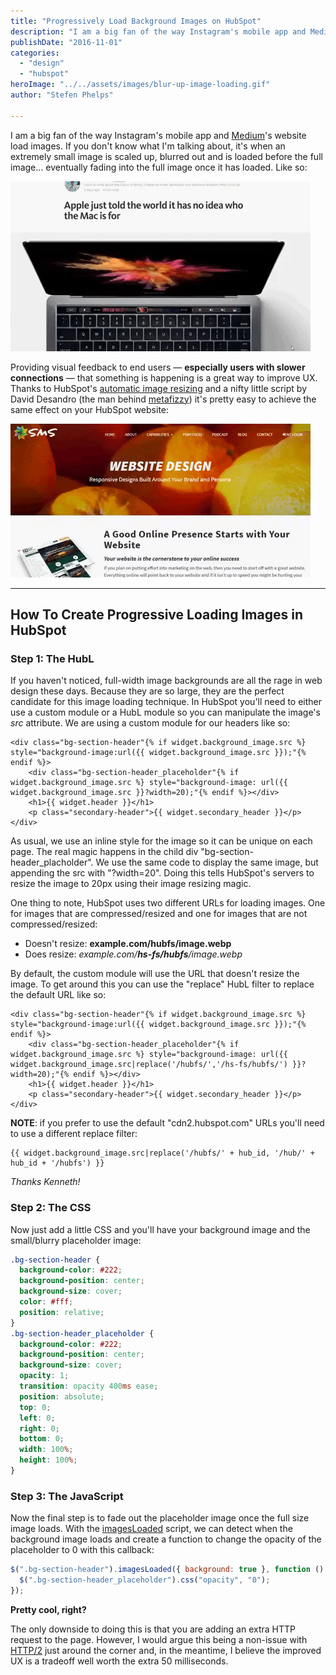 ```yaml
---
title: "Progressively Load Background Images on HubSpot"
description: "I am a big fan of the way Instagram's mobile app and Medium's website load images. If you don't know what I'm talking about, it's when an extremely small image is scaled up, blurred out and is loaded before the full image... eventually fading into the full image once it has loaded."
publishDate: "2016-11-01"
categories:
  - "design"
  - "hubspot"
heroImage: "../../assets/images/blur-up-image-loading.gif"
author: "Stefen Phelps"

---
```


I am a big fan of the way Instagram's mobile app and [Medium](https://jmperezperez.com/medium-image-progressive-loading-placeholder/)'s website load images. If you don't know what I'm talking about, it's when an extremely small image is scaled up, blurred out and is loaded before the full image... eventually fading into the full image once it has loaded. Like so:

![Progressive Loading Image on Medium](../../assets/images/medium-image-loading.gif "Progressive Loading Image on Medium")

Providing visual feedback to end users — **especially users with slower connections** — that something is happening is a great way to improve UX. Thanks to HubSpot's [automatic image resizing](https://knowledge.hubspot.com/articles/kcs_article/cos-general/what-is-automatic-image-resizing) and a nifty little script by David Desandro (the man behind [metafizzy](http://metafizzy.co/)) it's pretty easy to achieve the same effect on your HubSpot website:

![Progressive Loading Background Image on HubSpot](../../assets/images/blur-up-image-loading.gif "Progressive Loading Background Image on HubSpot")

---

## How To Create Progressive Loading Images in HubSpot

### Step 1: The HubL

If you haven't noticed, full-width image backgrounds are all the rage in web design these days. Because they are so large, they are the perfect candidate for this image loading technique. In HubSpot you'll need to either use a custom module or a HubL module so you can manipulate the image's _src_ attribute. We are using a custom module for our headers like so:

```twig
<div class="bg-section-header"{% if widget.background_image.src %} style="background-image:url({{ widget.background_image.src }});"{% endif %}>
    <div class="bg-section-header_placeholder"{% if widget.background_image.src %} style="background-image: url({{ widget.background_image.src }}?width=20);"{% endif %}></div>
    <h1>{{ widget.header }}</h1>
    <p class="secondary-header">{{ widget.secondary_header }}</p>
</div>
```

As usual, we use an inline style for the image so it can be unique on each page. The real magic happens in the child div "bg-section-header_placholder". We use the same code to display the same image, but appending the src with "?width=20". Doing this tells HubSpot's servers to resize the image to 20px using their image resizing magic.

One thing to note, HubSpot uses two different URLs for loading images. One for images that are compressed/resized and one for images that are not compressed/resized:

- Doesn't resize: **example.com/**hubfs**/image.webp**
- Does resize: _example.com/**hs-fs/hubfs**/image.webp_

By default, the custom module will use the URL that doesn't resize the image. To get around this you can use the "replace" HubL filter to replace the default URL like so:

```twig
<div class="bg-section-header"{% if widget.background_image.src %} style="background-image:url({{ widget.background_image.src }});"{% endif %}>
    <div class="bg-section-header_placeholder"{% if widget.background_image.src %} style="background-image: url({{ widget.background_image.src|replace('/hubfs/','/hs-fs/hubfs/') }}?width=20);"{% endif %}></div>
    <h1>{{ widget.header }}</h1>
    <p class="secondary-header">{{ widget.secondary_header }}</p>
</div>
```

**NOTE**: if you prefer to use the default "cdn2.hubspot.com" URLs you'll need to use a different replace filter:

```twig
{{ widget.background_image.src|replace('/hubfs/' + hub_id, '/hub/' + hub_id + '/hubfs') }}
```

_Thanks Kenneth!_

### Step 2: The CSS

Now just add a little CSS and you'll have your background image and the small/blurry placeholder image:

```css
.bg-section-header {
  background-color: #222;
  background-position: center;
  background-size: cover;
  color: #fff;
  position: relative;
}
.bg-section-header_placeholder {
  background-color: #222;
  background-position: center;
  background-size: cover;
  opacity: 1;
  transition: opacity 400ms ease;
  position: absolute;
  top: 0;
  left: 0;
  right: 0;
  bottom: 0;
  width: 100%;
  height: 100%;
}
```

### Step 3: The JavaScript

Now the final step is to fade out the placeholder image once the full size image loads. With the [imagesLoaded](http://imagesloaded.desandro.com/) script, we can detect when the background image loads and create a function to change the opacity of the placeholder to 0 with this callback:

```javascript
$(".bg-section-header").imagesLoaded({ background: true }, function () {
  $(".bg-section-header_placeholder").css("opacity", "0");
});
```

**Pretty cool, right?**

The only downside to doing this is that you are adding an extra HTTP request to the page. However, I would argue this being a non-issue with [HTTP/2](https://http2.github.io/) just around the corner and, in the meantime, I believe the improved UX is a tradeoff well worth the extra 50 milliseconds.
